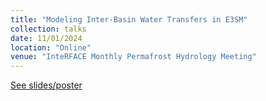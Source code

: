 ```yaml
---
title: "Modeling Inter-Basin Water Transfers in E3SM"
collection: talks
date: 11/01/2024
location: "Online"
venue: "InteRFACE Monthly Permafrost Hydrology Meeting"
---
```

[See slides/poster](https://simhydro.com/slides/2024-Interface-PHmeeting.html)
